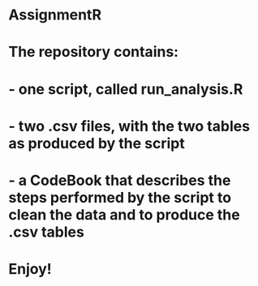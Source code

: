 # AssignmentR
# The repository contains: 
# - one script, called run_analysis.R
# - two .csv files, with the two tables as produced by the script
# - a CodeBook that describes the steps performed by the script to clean the data and to produce the .csv tables
# Enjoy!
